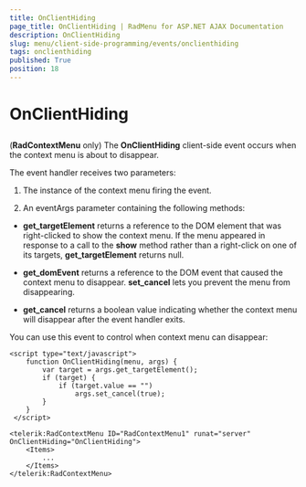 ```yaml
---
title: OnClientHiding
page_title: OnClientHiding | RadMenu for ASP.NET AJAX Documentation
description: OnClientHiding
slug: menu/client-side-programming/events/onclienthiding
tags: onclienthiding
published: True
position: 18
---
```


# OnClientHiding

## 

(**RadContextMenu** only) The **OnClientHiding** client-side event occurs when the context menu is about to disappear.

The event handler receives two parameters:

1. The instance of the context menu firing the event.

1. An eventArgs parameter containing the following methods:

* **get_targetElement** returns a reference to the DOM element that was right-clicked to show the context menu. If the menu appeared in response to a call to the **show** method rather than a right-click on one of its targets, **get_targetElement** returns null.

* **get_domEvent** returns a reference to the DOM event that caused the context menu to disappear. **set_cancel** lets you prevent the menu from disappearing.

* **get_cancel** returns a boolean value indicating whether the context menu will disappear after the event handler exits.

You can use this event to control when context menu can disappear:

````ASP.NET
<script type="text/javascript">
    function OnClientHiding(menu, args) {
        var target = args.get_targetElement();
        if (target) {
            if (target.value == "")
                args.set_cancel(true);
        }
    }
 </script>

<telerik:RadContextMenu ID="RadContextMenu1" runat="server" OnClientHiding="OnClientHiding">
    <Items>
        ...
    </Items>
</telerik:RadContextMenu>
````


